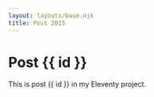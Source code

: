 ```yaml
---
layout: layouts/base.njk
title: Post 2015
---
```


# Post {{ id }}

This is post {{ id }} in my Eleventy project.
